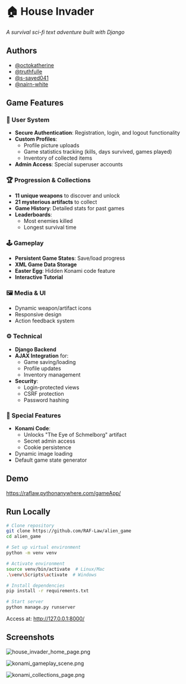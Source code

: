 # 🏠 House Invader  
*A survival sci-fi text adventure built with Django*

## Authors
- [@octokatherine](https://github.com/RAF-Law)
- [@truthfulle](https://github.com/truthfulle)  
- [@s-sayed041](https://github.com/s-sayed041)  
- [@nairn-white](https://github.com/nairn-white)  

## Game Features

### 👤 User System
- **Secure Authentication**: Registration, login, and logout functionality  
- **Custom Profiles**:
  - Profile picture uploads  
  - Game statistics tracking (kills, days survived, games played)  
  - Inventory of collected items  
- **Admin Access**: Special superuser accounts  

### 🏆 Progression & Collections
- **11 unique weapons** to discover and unlock  
- **21 mysterious artifacts** to collect  
- **Game History**: Detailed stats for past games  
- **Leaderboards**:
  - Most enemies killed  
  - Longest survival time  

### 🕹️ Gameplay
- **Persistent Game States**: Save/load progress  
- **XML Game Data Storage**  
- **Easter Egg**: Hidden Konami code feature  
- **Interactive Tutorial**  

### 🖼️ Media & UI
- Dynamic weapon/artifact icons  
- Responsive design  
- Action feedback system  

### ⚙️ Technical
- **Django Backend**  
- **AJAX Integration** for:
  - Game saving/loading  
  - Profile updates  
  - Inventory management  
- **Security**:
  - Login-protected views  
  - CSRF protection  
  - Password hashing  

### 🎉 Special Features
- **Konami Code**:
  - Unlocks "The Eye of Schmelborg" artifact  
  - Secret admin access  
  - Cookie persistence  
- Dynamic image loading  
- Default game state generator  

## Demo  
https://raflaw.pythonanywhere.com/gameApp/

## Run Locally

```bash
# Clone repository
git clone https://github.com/RAF-Law/alien_game
cd alien_game

# Set up virtual environment
python -m venv venv

# Activate environment
source venv/bin/activate  # Linux/Mac
.\venv\Scripts\activate  # Windows

# Install dependencies
pip install -r requirements.txt

# Start server
python manage.py runserver
```
Access at: http://127.0.0.1:8000/

## Screenshots

![house_invader_home_page.png](<https://media-hosting.imagekit.io/458f60f86f2d47ab/house_invader_home_page.png?Expires=1837702522&Key-Pair-Id=K2ZIVPTIP2VGHC&Signature=x5BuIPMFen0bcVBKyM3nuGUmB6IUd54zELOFYqBUOKbHPhRpKejh-X1ue4RXcCa8BBZby6cZVbaukZDwLHlNrOqawFGxfGg8PfleyB1pNLWifCIXLLAxVT8nnnNU6OmqZQnvZfV3~4hBgijZ0b2~0LnVjmFV~V5Ov~BPgyutYN8Ywb1HOQWlcV2TZbBIW-5JwmdF85Bu1AH~ozKSjT9tL3XhSP7eMbUdlpRLaFraxsEqXCW2TwenPHp9Oz6sDIHOYGGGfweY63xF3ZlBXgn4BKZIZICz2~KTNA7bkweYGAXqcNBbZKei6Ud53nMmitCZuz1nqEICsUh~vjo7v0rdVg__>)

![konami_gameplay_scene.png](<https://media-hosting.imagekit.io/2f9ef01953d24e0e/konami_gameplay_scene.png?Expires=1837703233&Key-Pair-Id=K2ZIVPTIP2VGHC&Signature=nSZtckN1sr-5SNFkPF9QVlVNQQAfP5Gq71F81X-BGv5taWIxqAJ3CsblqVHhXUL6VfQo0L1T91gb44xKCkF~3~5~Ct2DNz39oPozdwCCdNYtZwuf1Iy7V13UisktgVq3K82cEFeoUy-eawhFBMLQmQn~XdeVDHizxfHeKV8sQZvXsIYw92KmVqURx~F9rfDEgcKuAUaJzbN7QusO5q7eUx~ONG2vrJrD3V73KbK~xQ5LtMghOccMalTjFAwGPmILaICjmTgjNkq4z7kEjjbg8O-mqsXcZEj~UIDmAe-~We7z0lGzYP-latQ-iiqvLk3C2e6zTfwsCAR5sLB6m8SSGw__>)

![konami_collections_page.png](<https://media-hosting.imagekit.io/fd9cb0beb7fb4efb/konami_collections_page.png?Expires=1837703003&Key-Pair-Id=K2ZIVPTIP2VGHC&Signature=0wC-8P75LWRvoP89jOIoifdxEx3T-DtVbkkx6dAzQ2QMph-emVYe3wpjkw35T8SaU20LuNuxyUqTnQ3QuItfwIA-jPTibPsvMWZa1H5jlnFraJXQo8umUfiKR4jzVrjZxqb9xH5pro7DIX3eKnRLRH2jJYIkvk~qXCvFAyc93ZttOs6KzQnx6vipjUST2tmWpHierM3NRhSx9SAXsz3qLoIvopKQkcqkA8PGb0vmQsgp4PvNScM~U0VVJSTN~sCqRVdBmPQKZexaPUXPHUxP5~OSl6Ejk3WiE1zn-qBXq8EWhfOaCTS5p9DPI7tZBq0UZJ9kkjUpK7VFCz5fFZ6VRg__>)


